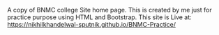 A copy of BNMC college Site home page. 
This is created by me just for practice purpose using HTML and Bootstrap.
This site is Live at: 
        https://nikhilkhandelwal-sputnik.github.io/BNMC-Practice/
